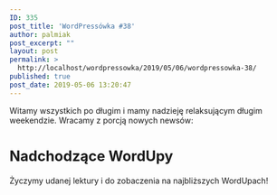 ```yaml
---
ID: 335
post_title: 'WordPressówka #38'
author: palmiak
post_excerpt: ""
layout: post
permalink: >
  http://localhost/wordpressowka/2019/05/06/wordpressowka-38/
published: true
post_date: 2019-05-06 13:20:47
---
```

<!-- wp:paragraph -->
<p>Witamy wszystkich po długim i mamy nadzieję relaksującym długim weekendzie. Wracamy z porcją nowych newsów:</p>
<!-- /wp:paragraph -->

<!-- wp:acf/owl-link {"id":"block_5ccb7a5de4283","data":{"field_5c5706bb6e493":"\u003cp\u003eDo \u003cstrong\u003eWordCamp Europe\u003c/strong\u003e pozostało mniej niż 50 dni. Organizatorzy wypuścili właśnie ostatnią transzę biletów. My oczywiście jedziemy :)\u003c/p\u003e","field_5c5706f36e494":{"title":"Tickets","url":"https://2019.europe.wordcamp.org/tickets/","target":"_blank"}},"name":"acf/owl-link","align":"","mode":"preview"} /-->

<!-- wp:acf/owl-link {"id":"block_5ccb7ae1e4284","data":{"field_5c5706bb6e493":"\u003cp\u003eWordPress 5.2 ujrzy światło dzienne troszkę później niż wstępnie zakładano. A konkretnie 7 maja zamiast 30 kwietnia. Zainteresowani mogą jednak zacząć już testować wersję RC1.\u003c/p\u003e","field_5c5706f36e494":{"title":"WordPress 5.2 Pushed Back to May 7, RC 1 Now Available for Testing","url":"https://wptavern.com/wordpress-5-2-pushed-back-to-may-7-rc-1-now-available-for-testing","target":"_blank"}},"name":"acf/owl-link","align":"","mode":"preview"} /-->

<!-- wp:acf/owl-link {"id":"block_5ccb7de8e4288","data":{"field_5c5706bb6e493":"\u003cp\u003eW samym Gutenbergu ciągle dużo się zmienia. Oto pełan lista zmian dla wersji 5.6\u003c/p\u003e","field_5c5706f36e494":{"title":"What’s new in Gutenberg? (1st May)","url":"https://make.wordpress.org/core/2019/05/01/whats-new-in-gutenberg-1st-may/","target":"_blank"}},"name":"acf/owl-link","align":"","mode":"preview"} /-->

<!-- wp:acf/owl-link {"id":"block_5ccb7b8ae4285","data":{"field_5c5706bb6e493":"\u003cp\u003eWPCampus opublikował raport dotyczący dostępności Gutenberga. Nikogo chyba nie zaskoczy, że szału nie ma i trzeba się zabrać za poprawianie.\u003c/p\u003e","field_5c5706f36e494":{"title":"WPCampus releases results of the Gutenberg accessibility audit","url":"https://wpcampus.org/2019/05/gutenberg-audit-results/","target":"_blank"}},"name":"acf/owl-link","align":"","mode":"preview"} /-->

<!-- wp:acf/owl-link {"id":"block_5ccb7c4be4286","data":{"field_5c5706bb6e493":"\u003cp\u003eCiekawy artykuł o AMP w WordPress. Na obecną chwilę jeden z najlepszych w temacie.\u003c/p\u003e","field_5c5706f36e494":{"title":"AMP in WordPress, the WordPress Way","url":"https://medinathoughts.com/2019/04/30/amp-in-wordpress-the-wordpress-way/","target":"_blank"}},"name":"acf/owl-link","align":"","mode":"preview"} /-->

<!-- wp:acf/owl-link {"id":"block_5ccb7d45e4287","data":{"field_5c5706bb6e493":"\u003cp\u003eJak przeprowadzić skuteczny audyt treści w 4 krokach:\u003c/p\u003e","field_5c5706f36e494":{"title":"4 Steps to Performing an Effective Website Content Audit","url":"https://themeisle.com/blog/website-content-audit/","target":"_blank"}},"name":"acf/owl-link","align":"","mode":"preview"} /-->

<!-- wp:acf/owl-link {"id":"block_5ccb8192e4289","data":{"field_5c5706bb6e493":"\u003cp\u003eOstatnio coraz bardziej popularny staję się GatsbyJS (także w połączeniu z WordPressem). Jeżeli jednak dalej nie wiecie czym jest, a chcielibyście szybko nadrobić braki to poniższy artykuł powinien załatwić sprawę.\u003c/p\u003e","field_5c5706f36e494":{"title":"What Is Gatsby? Is It a WordPress Competitor?","url":"https://www.codeinwp.com/blog/what-is-gatsby/","target":"_blank"}},"name":"acf/owl-link","align":"","mode":"preview"} /-->

<!-- wp:html -->
<h2 style="font-size: 25px; margin-top: 40px; font-weight:700; color: var(--primary-light);">Nadchodzące WordUpy</h2>
<!-- /wp:html -->

<!-- wp:acf/owl-link {"id":"block_5ccb8306e428b","data":{"field_5c5706bb6e493":"\u003cp\u003e14 maja, w Warszawie odbędzie się WordUp - #track beginners. Więcej informacji na:\u003c/p\u003e","field_5c5706f36e494":{"title":"WordUp Warszawa","url":"https://www.facebook.com/events/aleje-jerozolimskie-93-nowogrodzka-square/wordup-warszawa/446766342565584/","target":"_blank"}},"name":"acf/owl-link","align":"","mode":"preview"} /-->

<!-- wp:acf/owl-link {"id":"block_5ccb8269e428a","data":{"field_5c5706bb6e493":"\u003cp\u003e\u003cstrong\u003e16 maja, w Kaliszu\u003c/strong\u003e odbędzie się 3. WordUp.\u003c/p\u003e","field_5c5706f36e494":{"title":"WordUp Kalisz #3 To już oficjalnie! Będą TRZY prelekcje!","url":"https://www.facebook.com/events/400601550735905/permalink/402180773911316/","target":"_blank"}},"name":"acf/owl-link","align":"","mode":"preview"} /-->

<!-- wp:paragraph -->
<p>Życzymy udanej lektury i do zobaczenia na najbliższych WordUpach!</p>
<!-- /wp:paragraph -->